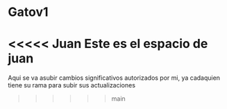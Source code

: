 # Gatov1
<<<<< Juan
Este es el espacio de juan
=======
Aqui se va asubir cambios significativos autorizados por mi, ya cadaquien tiene su rama para subir sus actualizaciones
>>>>>> main
